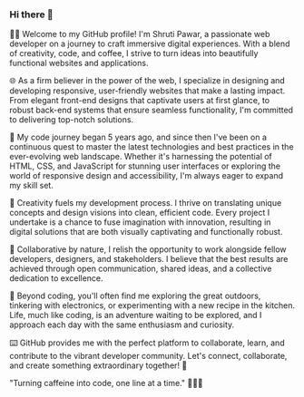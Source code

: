 ### Hi there 👋

👩‍🎓 Welcome to my GitHub profile! I'm Shruti Pawar, a passionate web developer on a journey to craft immersive digital experiences. With a blend of creativity, code, and coffee, I strive to turn ideas into beautifully functional websites and applications.

🌐 As a firm believer in the power of the web, I specialize in designing and developing responsive, user-friendly websites that make a lasting impact. From elegant front-end designs that captivate users at first glance, to robust back-end systems that ensure seamless functionality, I'm committed to delivering top-notch solutions.

🚀 My code journey began 5 years ago, and since then I've been on a continuous quest to master the latest technologies and best practices in the ever-evolving web landscape. Whether it's harnessing the potential of HTML, CSS, and JavaScript for stunning user interfaces or exploring the world of responsive design and accessibility, I'm always eager to expand my skill set.

🎨 Creativity fuels my development process. I thrive on translating unique concepts and design visions into clean, efficient code. Every project I undertake is a chance to fuse imagination with innovation, resulting in digital solutions that are both visually captivating and functionally robust.

🔧 Collaborative by nature, I relish the opportunity to work alongside fellow developers, designers, and stakeholders. I believe that the best results are achieved through open communication, shared ideas, and a collective dedication to excellence.

🌱 Beyond coding, you'll often find me exploring the great outdoors, tinkering with electronics, or experimenting with a new recipe in the kitchen. Life, much like coding, is an adventure waiting to be explored, and I approach each day with the same enthusiasm and curiosity.

⌨️ GitHub provides me with the perfect platform to collaborate, learn, and contribute to the vibrant developer community. Let's connect, collaborate, and create something extraordinary together! 🌟

"Turning caffeine into code, one line at a time." 🚀👨‍💻
